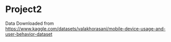 # Project2

Data Downloaded from https://www.kaggle.com/datasets/valakhorasani/mobile-device-usage-and-user-behavior-dataset